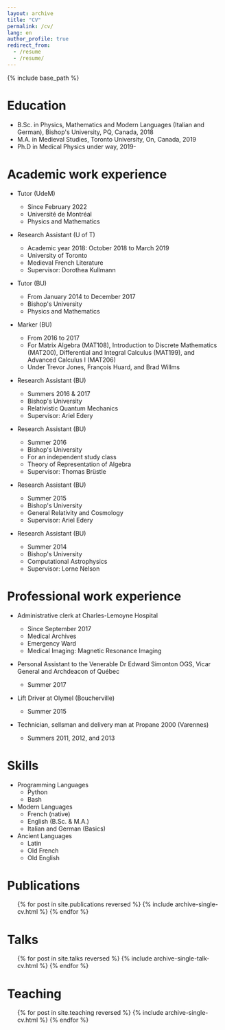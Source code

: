 ```yaml
---
layout: archive
title: "CV"
permalink: /cv/
lang: en
author_profile: true
redirect_from:
  - /resume
  - /resume/
---
```


{% include base_path %}

Education
======
* B.Sc. in Physics, Mathematics and Modern Languages (Italian and German), Bishop's University, PQ, Canada, 2018
* M.A. in Medieval Studies, Toronto University, On, Canada, 2019
* Ph.D in Medical Physics under way, 2019-

Academic work experience
======
* Tutor (UdeM)
  * Since February 2022
  * Université de Montréal
  * Physics and Mathematics

* Research Assistant (U of T)
  * Academic year 2018: October 2018 to March 2019
  * University of Toronto
  * Medieval French Literature
  * Supervisor: Dorothea Kullmann

* Tutor (BU)
  * From January 2014 to December 2017
  * Bishop's University
  * Physics and Mathematics

* Marker (BU)
  * From 2016 to 2017
  * For Matrix Algebra (MAT108), Introduction to Discrete Mathematics (MAT200), Differential and Integral Calculus (MAT199), and Advanced Calculus I (MAT206)
  * Under Trevor Jones, François Huard, and Brad Willms

* Research Assistant (BU)
  * Summers 2016 & 2017
  * Bishop's University
  * Relativistic Quantum Mechanics
  * Supervisor: Ariel Edery

* Research Assistant (BU)
  * Summer 2016
  * Bishop's University
  * For an independent study class
  * Theory of Representation of Algebra
  * Supervisor: Thomas Brüstle

* Research Assistant (BU)
  * Summer 2015
  * Bishop's University
  * General Relativity and Cosmology
  * Supervisor: Ariel Edery

* Research Assistant (BU)
  * Summer 2014
  * Bishop's University
  * Computational Astrophysics
  * Supervisor: Lorne Nelson

Professional work experience
======
* Administrative clerk at Charles-Lemoyne Hospital
  * Since September 2017
  * Medical Archives
  * Emergency Ward
  * Medical Imaging: Magnetic Resonance Imaging

* Personal Assistant to the Venerable Dr Edward Simonton OGS, Vicar General and Archdeacon of Québec
  * Summer 2017

* Lift Driver at Olymel (Boucherville)
  * Summer 2015

* Technician, sellsman and delivery man at Propane 2000 (Varennes)
  * Summers 2011, 2012, and 2013

Skills
======
* Programming Languages
  * Python
  * Bash
* Modern Languages
  * French (native)
  * English (B.Sc. & M.A.)
  * Italian and German (Basics)
* Ancient Languages
  * Latin
  * Old French
  * Old English

Publications
======
  <ul>{% for post in site.publications reversed %}
    {% include archive-single-cv.html %}
  {% endfor %}</ul>
  
Talks
======
  <ul>{% for post in site.talks reversed %}
    {% include archive-single-talk-cv.html %}
  {% endfor %}</ul>
  
Teaching
======
  <ul>{% for post in site.teaching reversed %}
    {% include archive-single-cv.html %}
  {% endfor %}</ul>

